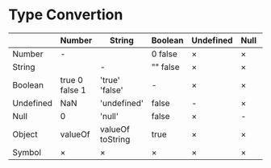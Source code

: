 # Type Convertion

|           | Number          | String           | Boolean  | Undefined | Null | Object | Symbol |
| --------- | --------------- | ---------------- | -------- | --------- | ---- | ------ | ------ |
| Number    | -               |                  | 0 false  | ×         | ×    | Boxing | ×      |
| String    |                 | -                | "" false | ×         | ×    | Boxing | ×      |
| Boolean   | true 0  false 1 | 'true' 'false'   | -        | ×         | ×    | Boxing | ×      |
| Undefined | NaN             | 'undefined'      | false    | -         | ×    | ×      | ×      |
| Null      | 0               | 'null'           | false    | ×         | -    | ×      | ×      |
| Object    | valueOf         | valueOf toString | true     | ×         | ×    | -      | ×      |
| Symbol    | ×               | ×                | ×        | ×         | ×    | ×      | -      |


